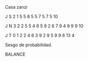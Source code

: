 Casa zanzi


J  S 
2  1 
5  5 
8  5 
5  7 
5  7 
5  10 

J  N
3  2
2  5
5  4
6  5
9  2
6  7
9  4
9  9 
9  10

J  T
0  1
2  2
4  6 
3  9
2  9
5  9
9  6
13 4

Sesgo de probabilidad.


BALANCE
